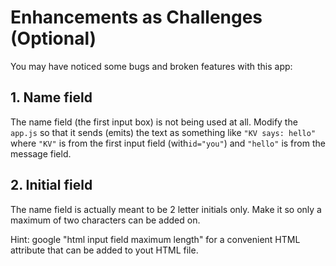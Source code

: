 # Enhancements as Challenges (Optional)

You may have noticed some bugs and broken features with this app:

## 1. Name field 

The name field (the first input box) is not being used at all. Modify the `app.js` so that it sends (emits) the text as something like `"KV says: hello"` where `"KV"` is from the first input field (with`id="you"`) and `"hello"` is from the message field.

## 2. Initial field

The name field is actually meant to be 2 letter initials only. Make it so only a maximum of two characters can be added on. 

Hint: google "html input field maximum length" for a convenient HTML attribute that can be added to yout HTML file.



